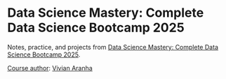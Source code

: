 # Data Science Mastery: Complete Data Science Bootcamp 2025

Notes, practice, and projects from [Data Science Mastery: Complete Data Science Bootcamp 2025](https://www.udemy.com/course/data-science-mastery-complete-data-science-bootcamp-2025).

<ins>Course author</ins>: [Vivian Aranha](https://www.udemy.com/user/vivianaranha/)